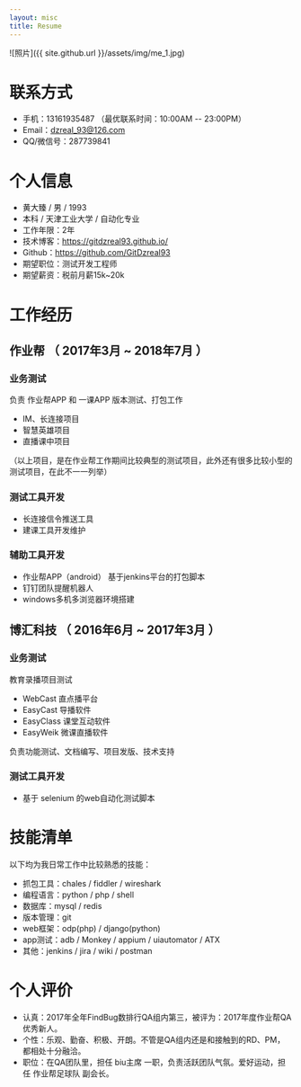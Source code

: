 ```yaml
---
layout: misc
title: Resume
---
```

![照片]({{ site.github.url }}/assets/img/me_1.jpg)

# 联系方式
- 手机：13161935487 （最优联系时间：10:00AM -- 23:00PM）
- Email：dzreal_93@126.com
- QQ/微信号：287739841


# 个人信息

 - 黄大臻 / 男 / 1993
 - 本科 / 天津工业大学 / 自动化专业 
 - 工作年限：2年
 - 技术博客：https://gitdzreal93.github.io/ 
 - Github：https://github.com/GitDzreal93
 - 期望职位：测试开发工程师
 - 期望薪资：税前月薪15k~20k

# 工作经历

## 作业帮 （ 2017年3月 ~ 2018年7月 ）

### 业务测试 
负责 作业帮APP 和 一课APP 版本测试、打包工作
- IM、长连接项目
- 智慧英雄项目
- 直播课中项目

（以上项目，是在作业帮工作期间比较典型的测试项目，此外还有很多比较小型的测试项目，在此不一一列举）

### 测试工具开发
- 长连接信令推送工具
- 建课工具开发维护


### 辅助工具开发
- 作业帮APP（android） 基于jenkins平台的打包脚本
- 钉钉团队提醒机器人
- windows多机多浏览器环境搭建

## 博汇科技 （ 2016年6月 ~ 2017年3月 ）
### 业务测试 
教育录播项目测试
- WebCast 直点播平台
- EasyCast 导播软件
- EasyClass 课堂互动软件
- EasyWeik 微课直播软件

负责功能测试、文档编写、项目发版、技术支持

### 测试工具开发
- 基于 selenium 的web自动化测试脚本

# 技能清单
以下均为我日常工作中比较熟悉的技能：
- 抓包工具：chales / fiddler / wireshark
- 编程语言：python / php / shell
- 数据库：mysql / redis
- 版本管理：git
- web框架：odp(php) / django(python)
- app测试：adb / Monkey / appium / uiautomator / ATX 
- 其他：jenkins / jira / wiki / postman

# 个人评价
- 认真：2017年全年FindBug数排行QA组内第三，被评为：2017年度作业帮QA优秀新人。
- 个性：乐观、勤奋、积极、开朗。不管是QA组内还是和接触到的RD、PM，都相处十分融洽。
- 职位：在QA团队里，担任 biu主席 一职，负责活跃团队气氛。爱好运动，担任 作业帮足球队 副会长。


